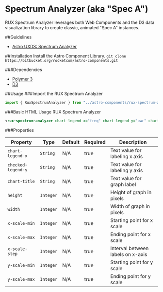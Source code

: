 # Spectrum Analyzer (aka "Spec A")

RUX Spectrum Analyzer leverages both Web Components and the D3 data visualization library to create classic, animated "Spec A" instances.

##Guidelines

* [Astro UXDS: Spectrum Analyzer](http://www.astrouxds.com/library/spectrum-analyzer)

##Installation
Install the Astro Component Library.
`git clone https://bitbucket.org/rocketcom/astro-components.git`

###Dependencies

* [Polymer 3](https://www.polymer-project.com)
* [D3](https://d3js.org/)

##Usage
###Import the RUX Spectrum Analyzer

```javascript
import { RuxSpectrumAnalyzer } from "../astro-components/rux-spectrum-analyzer/rux-spectrum-analyzer.js";
```

###Basic HTML Usage
RUX Spectrum Analyzer

```xml
<rux-spectrum-analyzer chart-legend-x="freq" chart-legend-y="pwr" chart-title="signals" height="384" width="900" x-scale-min="900" x-scale-max="2301" x-scale-step="175" y-scale-min="-30" y-scale-max="0"></rux-spectrum-analyzer>
```

###Properties

| Property           | Type      | Default | Required | Description                       |
| ------------------ | --------- | ------- | -------- | --------------------------------- |
| `chart-legend-x`   | `String`  | N/A     | true     | Text value for labeling x axis    |
| `checked-legend-y` | `String`  | N/A     | true     | Text value for labeling y axis    |
| `chart-title`      | `String`  | N/A     | true     | Text value for graph label        |
| `height`           | `Integer` | N/A     | true     | Height of graph in pixels         |
| `width`            | `Integer` | N/A     | true     | Width of graph in pixels          |
| `x-scale-min`      | `Integer` | N/A     | true     | Starting point for x scale        |
| `x-scale-max`      | `Integer` | N/A     | true     | Ending point for x scale          |
| `x-scale-step`     | `Integer` | N/A     | true     | Interval between labels on x-axis |
| `y-scale-min`      | `Integer` | N/A     | true     | Starting point for y scale        |
| `y-scale-max`      | `Integer` | N/A     | true     | Ending point for y scale          |
